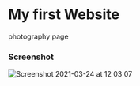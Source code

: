 # My first Website

photography page

### Screenshot

![Screenshot 2021-03-24 at 12 03 07](https://user-images.githubusercontent.com/52051506/112293772-2b58ee00-8c9b-11eb-92ff-763342567825.jpg)

